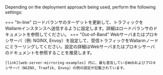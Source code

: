 Depending on the deployment approach being used, perform the following settings:

=== "In-line"
    ロードバランサのターゲットを更新して、トラフィックをWallarmインスタンスへ送信するように設定します。詳細はロードバランサのドキュメントを参照してください。
=== "Out-of-Band"
    Webサーバまたはプロキシサーバ（例: NGINX, Envoy）を設定して、受信トラフィックをWallarmノードにミラーリングしてください。設定の詳細はWebサーバまたはプロキシサーバのドキュメントを参照することを推奨します。

    [link][web-server-mirroring-examples] 内に、最も普及しているWebおよびプロキシサーバ（NGINX, Traefik, Envoy）の例の設定が記載されています。